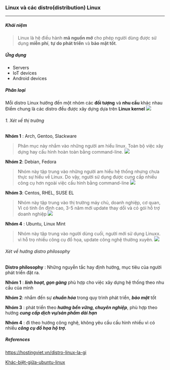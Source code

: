### Linux và các distro(distribution) Linux
___
##### Khái niệm
> Linux là hệ điều hành **mã nguồn mở** cho phép người dùng được sử dụng **miễn phí**, **tự do phát triển** và **bảo mật tốt**.
##### Ứng dụng
- Servers
- IoT devices
- Android devices

##### Phân loại
Mỗi distro Linux hướng đến một nhóm các **đối tượng** và **nhu cầu** khác nhau
Điểm chung là các distro đều được xây dựng dựa trên **Linux kernel**
![](https://hostingviet.vn/data/tinymce/tin%20tuc%202019/distro-linux-la-gi-2.jpg)

###### 1. Xét về thị trường
**Nhóm 1** : Arch, Gentoo, Slackware
> Phân mục này nhắm vào những người am hiểu linux. Toàn bộ việc xây dựng hay cấu hình hoàn toàn bằng command-line.
![](https://i.redd.it/4t4bv6b4va701.png)

**Nhóm 2**: Debian, Fedora
> Nhóm này tập trung vào những người am hiểu hệ thống nhưng chưa thực sự hiểu về Linux. Do vậy, người sử dụng được cung cấp nhiều công cụ hơn ngoài việc cấu hình bằng command-line
![](https://fossbytes.com/wp-content/uploads/2017/06/debian-edu.jpg)

**Nhóm 3**: Centos, RHEL, SUSE EL
> Nhóm này tập trung vào thị trường máy chủ, doanh nghiệp, cơ quan, Vì có tính ổn định cao, 3-5 năm mới update thay dổi và có gói hỗ trợ doanh nghiệp
![](https://www.adminvietnam.org/wp-content/uploads/2015/12/CentOS-7.jpg)

**Nhóm 4** : Ubuntu, Linux Mint
> Nhóm này tập trung vào người dùng cuối, người mới sử dụng Linuxx. vì hỗ trọ nhiều công cụ đồ họa, update công nghệ thường xuyên.
![](https://img.codehub.vn/post/37d5ba1fc238d886fcd9680fa869b0af.jpg)


###### Xét về hướng distro philosophy
**Distro philosophy** : Những nguyễn tắc hay định hướng, mục tiêu của người phát triển đặt ra.

**Nhóm 1** : ***linh hoạt, gọn gàng*** phù hợp cho việc xây dựng hệ thống theo nhu cầu của mình

**Nhóm 2**: nhắm đến sự ***chuẩn hóa*** trong quy trình phát triển, ***bảo mật*** tốt

**Nhóm 3** : phát triển theo ***hướng bền vững, chuyên nghiệp***, phù hợp theo hướng ***cung cấp dịch vụ/sản phẩm dài hạn***

**Nhóm 4** : đi theo hướng công nghệ, không yêu cầu cấu hình nhiều vì có nhiều ***công cụ đồ họa hộ trợ.***

##### References
https://hostingviet.vn/distro-linux-la-gi

[Khác-biệt-giữa-ubuntu-linux](https://www.quora.com/What-is-difference-between-Ubuntu-and-Linux)
